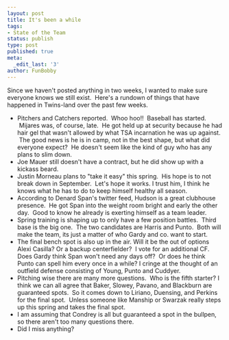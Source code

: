 ```yaml
---
layout: post
title: It's been a while
tags:
- State of the Team
status: publish
type: post
published: true
meta:
  _edit_last: '3'
author: FunBobby
---
```

Since we haven't posted anything in two weeks, I wanted to make sure everyone knows we still exist.  Here's a rundown of things that have happened in Twins-land over the past few weeks.
<ul>
	<li>Pitchers and Catchers reported.  Whoo hoo!!  Baseball has started.  Mijares was, of course, late.  He got held up at security because he had hair gel that wasn't allowed by what TSA incarnation he was up against.  The good news is he is in camp, not in the best shape, but what did everyone expect?  He doesn't seem like the kind of guy who has any plans to slim down.</li>
	<li>Joe Mauer still doesn't have a contract, but he did show up with a kickass beard.</li>
	<li>Justin Morneau plans to "take it easy" this spring.  His hope is to not break down in September.  Let's hope it works. I trust him, I think he knows what he has to do to keep himself healthy all season.</li>
	<li>According to Denard Span's twitter feed, Hudson is a great clubhouse presence.  He got Span into the weight room bright and early the other day.  Good to know he already is exerting himself as a team leader.</li>
	<li>Spring training is shaping up to only have a few position battles.  Third base is the big one.  The two candidates are Harris and Punto.  Both will make the team, its just a matter of who Gardy and co. want to start.</li>
	<li>The final bench spot is also up in the air. Will it be the out of options Alexi Casilla? Or a backup centerfielder?  I vote for an additional CF. Does Gardy think Span won't need any days off?  Or does he think Punto can spell him every once in a while? I cringe at the thought of an outfield defense consisting of Young, Punto and Cuddyer.</li>
	<li>Pitching wise there are many more questions.  Who is the fifth starter? I think we can all agree that Baker, Slowey, Pavano, and Blackburn are guaranteed spots.  So it comes down to Liriano, Duensing, and Perkins for the final spot.  Unless someone like Manship or Swarzak really steps up this spring and takes the final spot.</li>
	<li>I am assuming that Condrey is all but guaranteed a spot in the bullpen, so there aren't too many questions there.</li>
	<li>Did I miss anything?</li>
</ul>
